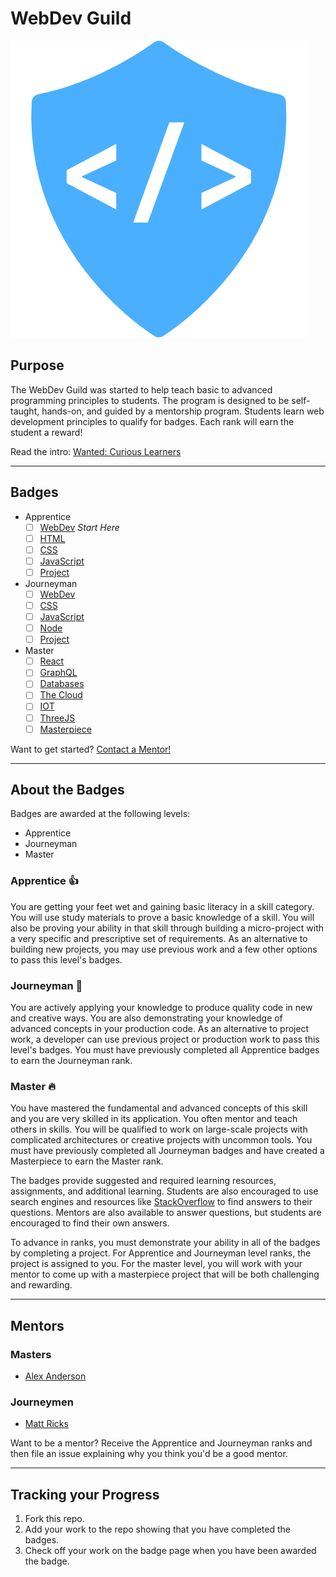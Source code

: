 # WebDev Guild

![logo](logo.png)

## Purpose

The WebDev Guild was started to help teach basic to advanced programming principles to students. The program is designed to be self-taught, hands-on, and guided by a mentorship program. Students learn web development principles to qualify for badges. Each rank will earn the student a reward!

Read the intro: [Wanted: Curious Learners](intro.md)

-----

## Badges

- Apprentice
  - [ ] [WebDev](apprentice/webdev.md) *Start Here*
  - [ ] [HTML](apprentice/html.md)
  - [ ] [CSS](apprentice/css.md)
  - [ ] [JavaScript](apprentice/javascript.md)
  - [ ] [Project](apprentice/project.md)
- Journeyman
  - [ ] [WebDev](journeyman/webdev.md)
  - [ ] [CSS](journeyman/css.md)
  - [ ] [JavaScript](journeyman/javascript.md)
  - [ ] [Node](journeyman/node.md)
  - [ ] [Project](journeyman/project.md)
- Master
  - [ ] [React](master/react.md)
  - [ ] [GraphQL](master/graphql.md)
  - [ ] [Databases](master/databases.md)
  - [ ] [The Cloud](master/cloud.md)
  - [ ] [IOT](master/iot.md)
  - [ ] [ThreeJS](master/threejs.md)
  - [ ] [Masterpiece](master/masterpiece.md)

Want to get started? [Contact a Mentor!](#mentors)

-----

## About the Badges

Badges are awarded at the following levels:

- Apprentice
- Journeyman
- Master

### Apprentice 👍
You are getting your feet wet and gaining basic literacy in a skill category. You will use study materials to prove a basic knowledge of a skill. You will also be proving your ability in that skill through building a micro-project with a very specific and prescriptive set of requirements. As an alternative to building new projects, you may use previous work and a few other options to pass this level's badges.

### Journeyman 💪
You are actively applying your knowledge to produce quality code in new and creative ways. You are also demonstrating your knowledge of advanced concepts in your production code. As an alternative to project work, a developer can use previous project or production work to pass this level's badges. You must have previously completed all Apprentice badges to earn the Journeyman rank.

### Master 🔥
You have mastered the fundamental and advanced concepts of this skill and you are very skilled in its application. You often mentor and teach others in skills. You will be qualified to work on large-scale projects with complicated architectures or creative projects with uncommon tools. You must have previously completed all Journeyman badges and have created a Masterpiece to earn the Master rank.

The badges provide suggested and required learning resources, assignments, and additional learning. Students are also encouraged to use search engines and resources like [StackOverflow](https://stackoverflow.com) to find answers to their questions. Mentors are also available to answer questions, but students are encouraged to find their own answers.

To advance in ranks, you must demonstrate your ability in all of the badges by completing a project. For Apprentice and Journeyman level ranks, the project is assigned to you. For the master level, you will work with your mentor to come up with a masterpiece project that will be both challenging and rewarding. 

-----

## Mentors

### Masters

- [Alex Anderson](mailto:alexanderson1993@gmail.com)

### Journeymen

- [Matt Ricks](mailto:mgizmor37@gmail.com)

Want to be a mentor? Receive the Apprentice and Journeyman ranks and then file an issue explaining why you think you'd be a good mentor.

-----

## Tracking your Progress

1. Fork this repo.
2. Add your work to the repo showing that you have completed the badges. 
3. Check off your work on the badge page when you have been awarded the badge.

